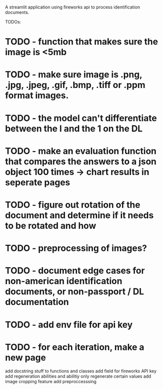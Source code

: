 A streamlit application using fireworks api to process identification documents.

TODOs:
# TODO - function that makes sure the image is <5mb
# TODO - make sure image is .png, .jpg, .jpeg, .gif, .bmp, .tiff or .ppm format images.
# TODO - the model can't differentiate between the I and the 1 on the DL
# TODO - make an evaluation function that compares the answers to a json object 100 times -> chart results in seperate pages
# TODO - figure out rotation of the document and determine if it needs to be rotated and how
# TODO - preprocessing of images?
# TODO - document edge cases for non-american identification documents, or non-passport / DL documentation
# TODO - add env file for api key
# TODO - for each iteration, make a new page

add docstring stuff to functions and classes
add field for fireworks API key
add regeneration abilities and abilitiy only regenerate certain values
add image cropping feature 
add preproccesssing